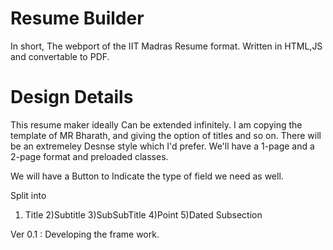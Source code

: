 Resume Builder
==============
In short,
The webport of the IIT Madras  Resume format. Written in HTML,JS and convertable to PDF.


Design Details
==============
This resume maker ideally Can be extended infinitely. I am copying the template of MR Bharath, and giving the option of titles and so on. There will be an extremeley Desnse style which I'd prefer. We'll have a 1-page and a 2-page format and preloaded classes.

We will have a Button to Indicate the type of field we need as well.

Split into 
1) Title
2)Subtitle
3)SubSubTitle
4)Point
5)Dated Subsection

Ver 0.1 : Developing the frame work.
